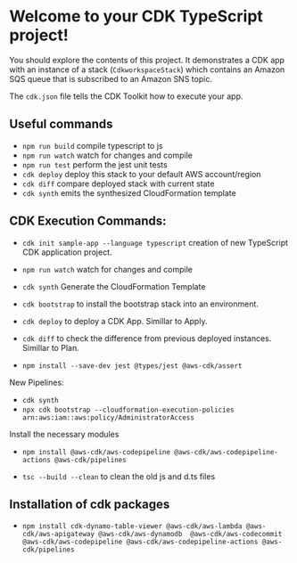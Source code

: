 # Welcome to your CDK TypeScript project!

You should explore the contents of this project. It demonstrates a CDK app with an instance of a stack (`CdkworkspaceStack`)
which contains an Amazon SQS queue that is subscribed to an Amazon SNS topic.

The `cdk.json` file tells the CDK Toolkit how to execute your app.

## Useful commands

 * `npm run build`   compile typescript to js
 * `npm run watch`   watch for changes and compile
 * `npm run test`    perform the jest unit tests
 * `cdk deploy`      deploy this stack to your default AWS account/region
 * `cdk diff`        compare deployed stack with current state
 * `cdk synth`       emits the synthesized CloudFormation template


 ## CDK Execution Commands:

* `cdk init sample-app --language typescript` creation of new TypeScript CDK application project.

* `npm run watch` watch for changes and compile
* `cdk synth` Generate the CloudFormation Template
* `cdk bootstrap` to install the bootstrap stack into an environment.
* `cdk deploy`  to deploy a CDK App. Simillar to Apply.
* `cdk diff` to check the difference from previous deployed instances. Simillar to Plan.  
* `npm install --save-dev jest @types/jest @aws-cdk/assert`


New Pipelines:
* `cdk synth`
* `npx cdk bootstrap --cloudformation-execution-policies arn:aws:iam::aws:policy/AdministratorAccess `

Install the necessary modules
* `npm install @aws-cdk/aws-codepipeline @aws-cdk/aws-codepipeline-actions @aws-cdk/pipelines`

* `tsc --build --clean` to clean the old js and d.ts files



## Installation of cdk packages
* `npm install cdk-dynamo-table-viewer @aws-cdk/aws-lambda @aws-cdk/aws-apigateway @aws-cdk/aws-dynamodb  @aws-cdk/aws-codecommit @aws-cdk/aws-codepipeline @aws-cdk/aws-codepipeline-actions @aws-cdk/pipelines `
